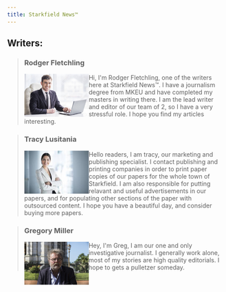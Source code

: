 ```yaml
---
title: Starkfield News™
---
```


## Writers:
 > ### Rodger Fletchling
 > <img src="assets/businessman.jpg" alt="businessman" class="stories" height="100" align="left" />
 > Hi, I'm Rodger Fletchling, one of the writers here at Starkfield News™.
 > I have a journalism degree from MKEU and have completed my masters in writing there.
 > I am the lead writer and editor of our team of 2, so I have a very stressful role.
 > I hope you find my articles interesting.
 
 
 
 > ### Tracy Lusitania
 >  <img src="assets/businesswoman.jpg" alt="business woman" class="stories" height="100" align="left" />
 > Hello readers, I am tracy, our marketing and publishing specialist.
 > I contact publishing and printing companies in order to print paper copies of our papers for the whole town of Starkfield.
 > I am also responsible for putting relavant and useful advertisements in our papers, and for populating other sections of the paper with outsourced content.
 > I hope you have a beautiful day, and consider buying more papers.
 
 
 
 
 > ### Gregory Miller
 > <img src="assets/journalist.jpeg" alt="journalist" class="stories" height="100" align="left" />
 > Hey, I'm Greg, I am our one and only investigative journalist. I generally work alone, most of my stories are high quality editorials. I hope to gets a pulletzer someday.
